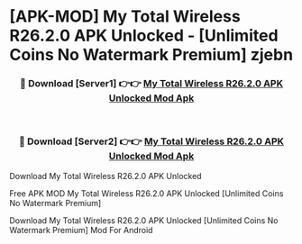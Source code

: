 # [APK-MOD] My Total Wireless R26.2.0 APK Unlocked - [Unlimited Coins No Watermark Premium] zjebn



<div align="center">
<h3>🔴 Download [Server1] 👉👉 <a href="https://momento.my/?title=My_Total_Wireless_R26.2.0_APK_Unlocked">My Total Wireless R26.2.0 APK Unlocked Mod Apk</a></h3><br>

<h3>🔴 Download [Server2] 👉👉 <a href="https://momento.my/?title=My_Total_Wireless_R26.2.0_APK_Unlocked">My Total Wireless R26.2.0 APK Unlocked Mod Apk</a></h3>
</div>



Download My Total Wireless R26.2.0 APK Unlocked 

Free APK MOD My Total Wireless R26.2.0 APK Unlocked [Unlimited Coins No Watermark Premium]

Download My Total Wireless R26.2.0 APK Unlocked [Unlimited Coins No Watermark Premium] Mod For Android

